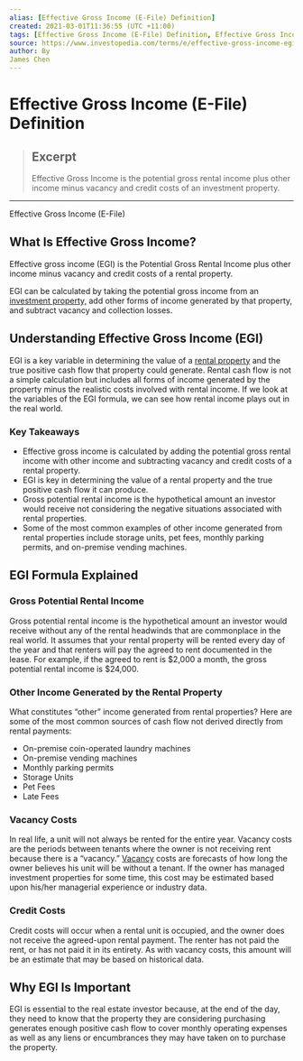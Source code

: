 ```yaml
---
alias: [Effective Gross Income (E-File) Definition]
created: 2021-03-01T11:36:55 (UTC +11:00)
tags: [Effective Gross Income (E-File) Definition, Effective Gross Income (E-File)]
source: https://www.investopedia.com/terms/e/effective-gross-income-egi.asp
author: By
James Chen
---
```


# Effective Gross Income (E-File) Definition

> ## Excerpt
> Effective Gross Income is the potential gross rental income plus other income minus vacancy and credit costs of an investment property.

---

Effective Gross Income (E-File)
## What Is Effective Gross Income?

Effective gross income (EGI) is the Potential Gross Rental Income plus other income minus vacancy and credit costs of a rental property.

EGI can be calculated by taking the potential gross income from an [investment property,](https://www.investopedia.com/terms/i/investment-property.asp) add other forms of income generated by that property, and subtract vacancy and collection losses.

## Understanding Effective Gross Income (EGI)

EGI is a key variable in determining the value of a [rental property](https://www.investopedia.com/articles/mortgages-real-estate/11/how-to-value-real-estate-rental.asp) and the true positive cash flow that property could generate. Rental cash flow is not a simple calculation but includes all forms of income generated by the property minus the realistic costs involved with rental income. If we look at the variables of the EGI formula, we can see how rental income plays out in the real world.

### Key Takeaways

-   Effective gross income is calculated by adding the potential gross rental income with other income and subtracting vacancy and credit costs of a rental property.
-   EGI is key in determining the value of a rental property and the true positive cash flow it can produce.
-   Gross potential rental income is the hypothetical amount an investor would receive not considering the negative situations associated with rental properties.
-   Some of the most common examples of other income generated from rental properties include storage units, pet fees, monthly parking permits, and on-premise vending machines.

## EGI Formula Explained

### Gross Potential Rental Income

Gross potential rental income is the hypothetical amount an investor would receive without any of the rental headwinds that are commonplace in the real world. It assumes that your rental property will be rented every day of the year and that renters will pay the agreed to rent documented in the lease. For example, if the agreed to rent is $2,000 a month, the gross potential rental income is $24,000.

### Other Income Generated by the Rental Property

What constitutes “other” income generated from rental properties? Here are some of the most common sources of cash flow not derived directly from rental payments:

-   On-premise coin-operated laundry machines
-   On-premise vending machines
-   Monthly parking permits
-   Storage Units
-   Pet Fees
-   Late Fees

### Vacancy Costs

In real life, a unit will not always be rented for the entire year. Vacancy costs are the periods between tenants where the owner is not receiving rent because there is a “vacancy.” [Vacancy](https://www.investopedia.com/terms/v/vacancy-rate.asp) costs are forecasts of how long the owner believes his unit will be without a tenant. If the owner has managed investment properties for some time, this cost may be estimated based upon his/her managerial experience or industry data.

### Credit Costs

Credit costs will occur when a rental unit is occupied, and the owner does not receive the agreed-upon rental payment. The renter has not paid the rent, or has not paid it in its entirety. As with vacancy costs, this amount will be an estimate that may be based on historical data.

## Why EGI Is Important

EGI is essential to the real estate investor because, at the end of the day, they need to know that the property they are considering purchasing generates enough positive cash flow to cover monthly operating expenses as well as any liens or encumbrances they may have taken on to purchase the property.
